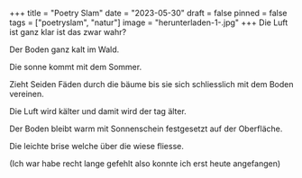 +++
title = "Poetry Slam"
date = "2023-05-30"
draft = false
pinned = false
tags = ["poetryslam", "natur"]
image = "herunterladen-1-.jpg"
+++
Die Luft ist ganz klar ist das zwar wahr?

Der Boden ganz kalt im Wald.

Die sonne kommt mit dem Sommer.

Zieht Seiden Fäden durch die bäume bis sie sich schliesslich mit dem Boden vereinen.

Die Luft wird kälter und damit wird der tag älter.

Der Boden bleibt warm mit Sonnenschein festgesetzt auf der Oberfläche.

Die leichte brise welche über die wiese fliesse.





(Ich war habe recht lange gefehlt also konnte ich erst heute angefangen)